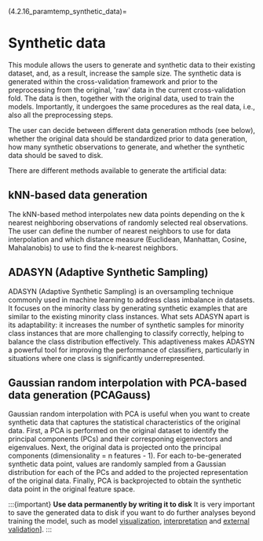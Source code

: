 (4.2.16_paramtemp_synthetic_data)=
# Synthetic data 

This module allows the users to generate and synthetic data to their existing dataset, and, as a result, increase the sample size. The synthetic data is generated within the cross-validation framework and prior to the preprocessing from the original, 'raw' data in the current cross-validation fold. The data is then, together with the original data, used to train the models. Importantly, it undergoes the same procedures as the real data, i.e., also all the preprocessing steps. 

The user can decide between different data generation mthods (see below), whether the original data should be standardized prior to data generation, how many synthetic observations to generate, and whether the synthetic data should be saved to disk. 

There are different methods available to generate the artificial data: 

## kNN-based data generation 
The kNN-based method interpolates new data points depending on the k nearest neighboring observations of randomly selected real observations. 
The user can define the number of nearest neighbors to use for data interpolation and which distance measure (Euclidean, Manhattan, Cosine, Mahalanobis) to use to find the k-nearest neighbors. 

## ADASYN (Adaptive Synthetic Sampling) 
ADASYN (Adaptive Synthetic Sampling) is an oversampling technique commonly used in machine learning to address class imbalance in datasets. It focuses on the minority class by generating synthetic examples that are similar to the existing minority class instances. What sets ADASYN apart is its adaptability: it increases the number of synthetic samples for minority class instances that are more challenging to classify correctly, helping to balance the class distribution effectively. This adaptiveness makes ADASYN a powerful tool for improving the performance of classifiers, particularly in situations where one class is significantly underrepresented.

## Gaussian random interpolation with PCA-based data generation (PCAGauss)
Gaussian random interpolation with PCA is useful when you want to create synthetic data that captures the statistical characteristics of the original data. First, a PCA is performed on the original dataset to identify the principal components (PCs) and their corresponing eigenvectors and eigenvalues. Next, the original data is projected onto the principal components (dimensionality = n features - 1). For each to-be-generated synthetic data point, values are randomly sampled from a Gaussian distribution for each of the PCs and added to the projected representation of the original data. Finally, PCA is backprojected to obtain the synthetic data point in the original feature space.

:::{important}
**Use data permanently by writing it to disk**
It is very important to save the generated data to disk if you want to do further analyses beyond training the model, such as model [visualization](visualize_classifiers), [interpretation](interprete_classifiers) and [external validation](OOCV_analysis)].
:::